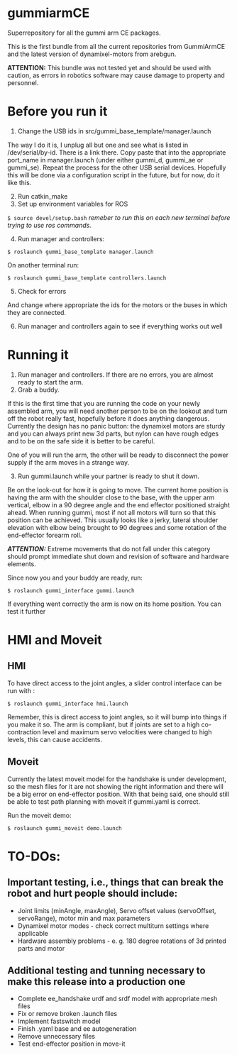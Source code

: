 # gummiarmCE
Superrepository for all the gummi arm CE packages.

This is the first bundle from all the current repositories from GummiArmCE and the latest version of dynamixel-motors from arebgun. 

**ATTENTION:** This bundle was not tested yet and should be used with caution, as errors in robotics software may cause damage to property and personnel. 

# Before you run it

1. Change the USB ids in src/gummi_base_template/manager.launch

 The way I do it is, I unplug all but one and see what is listed in /dev/serial/by-id. There is a link there. Copy paste that into the appropriate port_name in manager.launch (under either gummi_d, gummi_ae or gummi_se). Repeat the process for the other USB serial devices. Hopefully this will be done via a configuration script in the future, but for now, do it like this.  
 
2. Run catkin_make
3. Set up environment variables for ROS
 
 `$ source devel/setup.bash` _remeber to run this on each new terminal before trying to use ros commands._

4. Run manager and controllers:
 
 ```$ roslaunch gummi_base_template manager.launch```
  
 On another terminal run:
 
 ```$ roslaunch gummi_base_template controllers.launch```
 
5. Check for errors

 And change where appropriate the ids for the motors or the buses in which they are connected.

6. Run manager and controllers again to see if everything works out well

# Running it

1. Run manager and controllers. If there are no errors, you are almost ready to start the arm.
2. Grab a buddy.

  If this is the first time that you are running the code on your newly assembled arm, you will need another person to be on the lookout and turn off the robot really fast, hopefully before it does anything dangerous. Currently the design has no panic button: the dynamixel motors are sturdy and you can always print new 3d parts, but nylon can have rough edges and to be on the safe side it is better to be careful. 
  
  One of you will run the arm, the other will be ready to disconnect the power supply if the arm moves in a strange way. 
  
3. Run gummi.launch while your partner is ready to shut it down.

 Be on the look-out for how it is going to move. The current home position is having the arm with the shoulder close to the base, with the upper arm vertical, elbow in a 90 degree angle and the end effector positioned straight ahead. When running gummi, most if not all motors will turn so that this position can be achieved. This usually looks like a jerky, lateral shoulder elevation with elbow being brought to 90 degrees and some rotation of the end-effector forearm roll. 
 
 ***ATTENTION:*** Extreme movements that do not fall under this category should prompt immediate shut down and revision of software and hardware elements. 
 
 Since now you and your buddy are ready, run:
 
 ```$ roslaunch gummi_interface gummi.launch ```
 
 If everything went correctly the arm is now on its home position. You can test it further
 
# HMI and Moveit

## HMI
To have direct access to the joint angles, a slider control interface can be run with :

`$ roslaunch gummi_interface hmi.launch`

Remember, this is direct access to joint angles, so it will bump into things if you make it so. The arm is compliant, but if joints are set to a high co-contraction level and maximum servo velocities were changed to high levels, this can cause accidents. 

## Moveit

Currently the latest moveit model for the handshake is under development, so the mesh files for it are not showing the right information and there will be a big error on end-effector position. With that being said, one should still be able to test path planning with moveit if gummi.yaml is correct. 

Run the moveit demo:

```$ roslaunch gummi_moveit demo.launch```

# TO-DOs:

## Important testing, i.e., things that can break the robot and hurt people should include: ##
- Joint limits (minAngle, maxAngle), Servo offset values (servoOffset, servoRange), motor min and max parameters
- Dynamixel motor modes - check correct multiturn settings where applicable 
- Hardware assembly problems - e. g. 180 degree rotations of 3d printed parts and motor 

## Additional testing and tunning necessary to make this release into a production one ##
- Complete ee_handshake urdf and srdf model with appropriate mesh files
- Fix or remove broken .launch files
- Implement fastswitch model
- Finish .yaml base and ee autogeneration
- Remove unnecessary files
- Test end-effector position in move-it
